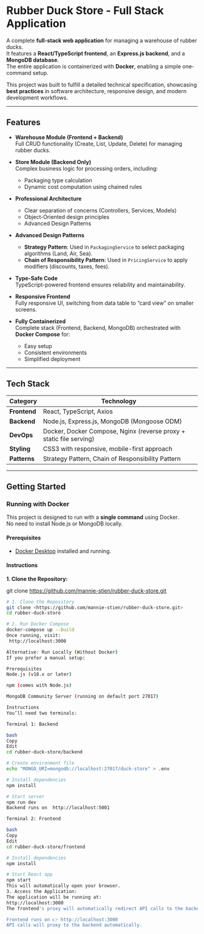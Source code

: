 # Rubber Duck Store - Full Stack Application

A complete **full-stack web application** for managing a warehouse of rubber ducks.  
It features a **React/TypeScript frontend**, an **Express.js backend**, and a **MongoDB database**.  
The entire application is containerized with **Docker**, enabling a simple one-command setup.  

This project was built to fulfill a detailed technical specification, showcasing **best practices** in software architecture, responsive design, and modern development workflows.

---

## Features

- **Warehouse Module (Frontend + Backend)**  
  Full CRUD functionality (Create, List, Update, Delete) for managing rubber ducks.
  
- **Store Module (Backend Only)**  
  Complex business logic for processing orders, including:
  - Packaging type calculation  
  - Dynamic cost computation using chained rules
  
- **Professional Architecture**  
  - Clear separation of concerns (Controllers, Services, Models)  
  - Object-Oriented design principles  
  - Advanced Design Patterns  

- **Advanced Design Patterns**  
  - **Strategy Pattern**: Used in `PackagingService` to select packaging algorithms (Land, Air, Sea).  
  - **Chain of Responsibility Pattern**: Used in `PricingService` to apply modifiers (discounts, taxes, fees).  

- **Type-Safe Code**  
  TypeScript-powered frontend ensures reliability and maintainability.  

- **Responsive Frontend**  
  Fully responsive UI, switching from data table to “card view” on smaller screens.  

- **Fully Containerized**  
  Complete stack (Frontend, Backend, MongoDB) orchestrated with **Docker Compose** for:
  - Easy setup  
  - Consistent environments  
  - Simplified deployment  

---

## Tech Stack

| Category       | Technology                                                                 |
|----------------|-----------------------------------------------------------------------------|
| **Frontend**   | React, TypeScript, Axios                                                   |
| **Backend**    | Node.js, Express.js, MongoDB (Mongoose ODM)                                |
| **DevOps**     | Docker, Docker Compose, Nginx (reverse proxy + static file serving)        |
| **Styling**    | CSS3 with responsive, mobile-first approach                                |
| **Patterns**   | Strategy Pattern, Chain of Responsibility Pattern                          |

---

## Getting Started

### Running with Docker

This project is designed to run with a **single command** using Docker.  
No need to install Node.js or MongoDB locally.

#### Prerequisites
- [Docker Desktop](https://www.docker.com/products/docker-desktop/) installed and running.

#### Instructions

**1. Clone the Repository:**

git clone <https://github.com/mannie-stien/rubber-duck-store.git>
```bash
# 1. Clone the Repository
git clone <https://github.com/mannie-stien/rubber-duck-store.git>
cd rubber-duck-store

# 2. Run Docker Compose
docker-compose up --build
Once running, visit:
 http://localhost:3000

Alternative: Run Locally (Without Docker)
If you prefer a manual setup:

Prerequisites
Node.js (v18.x or later)

npm (comes with Node.js)

MongoDB Community Server (running on default port 27017)

Instructions
You’ll need two terminals:

Terminal 1: Backend

bash
Copy
Edit
cd rubber-duck-store/backend

# Create environment file
echo "MONGO_URI=mongodb://localhost:27017/duck-store" > .env

# Install dependencies
npm install

# Start server
npm run dev
Backend runs on  http://localhost:5001

Terminal 2: Frontend

bash
Copy
Edit
cd rubber-duck-store/frontend

# Install dependencies
npm install

# Start React app
npm start
This will automatically open your browser.
3. Access the Application:
The application will be running at:
http://localhost:3000
The frontend's proxy will automatically redirect API calls to the backend server running on port 5001.

Frontend runs on 👉 http://localhost:3000
API calls will proxy to the backend automatically.
